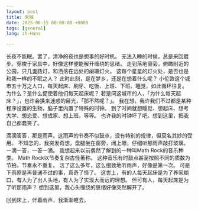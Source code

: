 ```yaml
---
layout: post
title: 失眠
date: 2025-08-15 00:00:00 +0000
tags: [general]
lang: zh-Hans

---
```

<div class="cn-prose">
<p>
长夜不能眠。罢了，清净的夜也是想事的好时机。
无法入睡的时候，总是来回踱步。穿梭于家具中，好像这样便能解开缠绕的思绪。
走到落地窗旁，俯瞰附近的公园，只几盏路灯，和洒落在远处的阑珊灯火。
这每个星星的灯火处，是否也是和我一样的不眠之人？
此时此刻，是在梦乡，还是在想着什么呢？
小伦敦这个城市五十万之人口，每天起床、刷牙、吃饭、上班、下班、睡觉，如此循环往复。
为什么？是什么促使着他们每天起床呢？
若是问这城市的人，「为什么每天起床？」，也许会换来迷惑的目光，「那不然呢？」。
我在想，我许我们不过都是某种程序设置的生物，脑子里内置了特殊的时钟。
到了时间就想睡觉、想起床、想考大学、想恋爱、想成家、想上班，等等。
也许我的时钟坏了吧。想到这里，把我自己都蠢笑了。
</p>
<p>
滴滴答答，那是雨声。这雨声的节奏不似鼓点，没有特别的规律，但莫名其妙的受用。
不知怎的，我突发奇想，盘腿坐在窗旁，闭上眼，仔细听那雨声敲打玻璃。
一滴一答，一答一滴。
我想起来以前偶然了解到的一种叫Math Rock的音乐种类。
Math Rock以节奏复杂古怪著称。
这种音乐有时鼓点甚至按照不同的质数为节拍，节奏永不重复。
活了这么多年，这么细致地听雨声，好像是第一次。
可是下雨原是再普通不过的事，真奇了怪了。
这世上，有的人每天起床是为了养家糊口，有人为了出人头地，有人为了实现大而远的理想。
但可有人，每天起床是为了听那雨声？
想到这里，我心头缠绕的思绪好像突然解开了。
</p>
<p>
回到床上，伴着雨声，我渐渐睡去。
</p>
</div>
